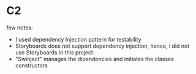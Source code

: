 # C2
few notes:
* I used dependency Injection pattern for testability
* Storyboards does not support dependency injection, hence, i did not use Storyboards in this project
* "Swinject" manages the dipendencies and initiates the classes constructors
